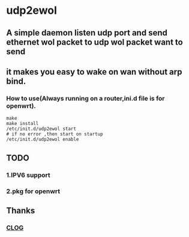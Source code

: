 # udp2ewol
## A simple daemon listen udp port and send ethernet wol packet to udp wol packet want to send
## it makes you easy to wake on wan without arp bind.
### How to use(Always running on a router,ini.d file is for openwrt).
```
make 
make install
/etc/init.d/udp2ewol start
# if no error ,then start on startup
/etc/init.d/udp2ewol enable
```
## TODO
### 1.IPV6 support
### 2.pkg for openwrt

## Thanks
### [CLOG](https://github.com/mmueller/clog)